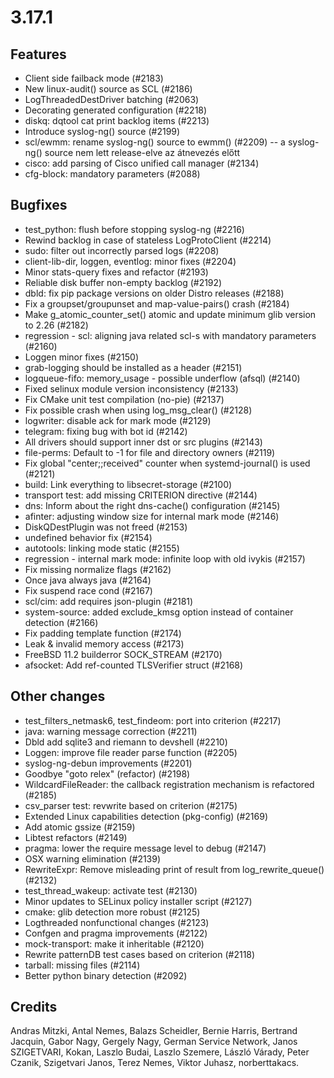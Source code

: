 3.17.1
======

## Features

 * Client side failback mode (#2183)
 * New linux-audit() source as SCL (#2186)
 * LogThreadedDestDriver batching (#2063)
 * Decorating generated configuration (#2218)
 * diskq: dqtool cat print backlog items (#2213)
 * Introduce syslog-ng() source (#2199)
 * scl/ewmm: rename syslog-ng() source to ewmm() (#2209)  -- a syslog-ng() source nem lett release-elve az átnevezés előtt
 * cisco: add parsing of Cisco unified call manager (#2134)
 * cfg-block: mandatory parameters (#2088)

## Bugfixes

 * test_python: flush before stopping syslog-ng (#2216)
 * Rewind backlog in case of stateless LogProtoClient (#2214)
 * sudo: filter out incorrectly parsed logs (#2208)
 * client-lib-dir, loggen, eventlog: minor fixes (#2204)
 * Minor stats-query fixes and refactor (#2193)
 * Reliable disk buffer non-empty backlog (#2192)
 * dbld: fix pip package versions on older Distro releases (#2188)
 * Fix a groupset/groupunset and map-value-pairs() crash (#2184)
 * Make g_atomic_counter_set() atomic and update minimum glib version to 2.26 (#2182)
 * regression - scl: aligning java related scl-s with mandatory parameters (#2160)
 * Loggen minor fixes (#2150)
 * grab-logging should be installed as a header (#2151)
 * logqueue-fifo: memory_usage - possible underflow (afsql) (#2140)
 * Fixed selinux module version inconsistency (#2133)
 * Fix CMake unit test compilation (no-pie) (#2137)
 * Fix possible crash when using log_msg_clear() (#2128)
 * logwriter: disable ack for mark mode (#2129)
 * telegram: fixing bug with bot id (#2142)
 * All drivers should support inner dst or src plugins (#2143)
 * file-perms: Default to -1 for file and directory owners (#2119)
 * Fix global "center;;received" counter when systemd-journal() is used (#2121)
 * build: Link everything to libsecret-storage (#2100)
 * transport test: add missing CRITERION directive (#2144)
 * dns: Inform about the right dns-cache() configuration (#2145)
 * afinter: adjusting window size for internal mark mode (#2146)
 * DiskQDestPlugin was not freed (#2153)
 * undefined behavior fix (#2154)
 * autotools: linking mode static (#2155)
 * regression - internal mark mode: infinite loop with old ivykis (#2157)
 * Fix missing normalize flags (#2162)
 * Once java always java (#2164)
 * Fix suspend race cond (#2167)
 * scl/cim: add requires json-plugin (#2181)
 * system-source: added exclude_kmsg option instead of container detection (#2166)
 * Fix padding template function (#2174)
 * Leak & invalid memory access (#2173)
 * FreeBSD 11.2 builderror SOCK_STREAM (#2170)
 * afsocket: Add ref-counted TLSVerifier struct (#2168)

## Other changes

 * test_filters_netmask6, test_findeom: port into criterion (#2217)
 * java: warning message correction (#2211)
 * Dbld add sqlite3 and riemann to devshell (#2210)
 * Loggen: improve file reader parse function (#2205)
 * syslog-ng-debun improvements (#2201)
 * Goodbye "goto relex" (refactor) (#2198)
 * WildcardFileReader: the callback registration mechanism is refactored (#2185)
 * csv_parser test: revwrite based on criterion (#2175)
 * Extended Linux capabilities detection (pkg-config) (#2169)
 * Add atomic gssize (#2159)
 * Libtest refactors (#2149)
 * pragma: lower the require message level to debug (#2147)
 * OSX warning elimination (#2139)
 * RewriteExpr: Remove misleading print of result from log_rewrite_queue() (#2132)
 * test_thread_wakeup: activate test (#2130)
 * Minor updates to SELinux policy installer script (#2127)
 * cmake: glib detection more robust (#2125)
 * Logthreaded nonfunctional changes (#2123)
 * Confgen and pragma improvements (#2122)
 * mock-transport: make it inheritable (#2120)
 * Rewrite patternDB test cases based on criterion (#2118)
 * tarball: missing files (#2114)
 * Better python binary detection (#2092)

## Credits

Andras Mitzki, Antal Nemes, Balazs Scheidler, Bernie Harris, Bertrand Jacquin, Gabor Nagy, Gergely Nagy, German Service Network, Janos SZIGETVARI, Kokan, Laszlo Budai, Laszlo Szemere, László Várady, Peter Czanik, Szigetvari Janos, Terez Nemes, Viktor Juhasz, norberttakacs.

